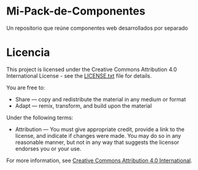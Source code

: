 # Mi-Pack-de-Componentes
Un repositorio que reúne componentes web desarrollados por separado


# Licencia
This project is licensed under the Creative Commons Attribution 4.0 International License - see the [LICENSE.txt](LICENSE.txt) file for details.

You are free to:
- Share — copy and redistribute the material in any medium or format
- Adapt — remix, transform, and build upon the material

Under the following terms:
- Attribution — You must give appropriate credit, provide a link to the license, and indicate if changes were made. You may do so in any reasonable manner, but not in any way that suggests the licensor endorses you or your use.

For more information, see [Creative Commons Attribution 4.0 International](https://creativecommons.org/licenses/by/4.0/).
